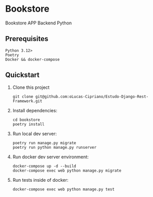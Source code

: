 # Bookstore

Bookstore APP Backend Python 

## Prerequisites

```
Python 3.12>
Poetry
Docker && docker-compose

```

## Quickstart

1. Clone this project

   ```shell
   git clone git@github.com:oLucas-Cipriano/Estudo-Django-Rest-Framework.git
   ```

2. Install dependencies:

   ```shell
   cd bookstore
   poetry install
   ```

3. Run local dev server:

   ```shell
   poetry run manage.py migrate
   poetry run python manage.py runserver
   ```
   
4. Run docker dev server environment:

   ```shell
   docker-compose up -d --build 
   docker-compose exec web python manage.py migrate
   ```

5. Run tests inside of docker:

   ```shell
   docker-compose exec web python manage.py test
   ```


